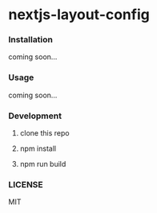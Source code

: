 # nextjs-layout-config

### Installation

coming soon...

### Usage

coming soon...

### Development

1. clone this repo

2. npm install

3. npm run build

### LICENSE

MIT
